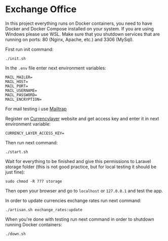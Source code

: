 # Exchange Office
In this project everything runs on Docker containers, you need to have Docker and Docker Compose installed on your system. If you are using Windows please use WSL. Make sure that you shutdown services that are running on ports: 80 (Nginx, Apache, etc.) and 3306 (MySql). 

First run init command:
```
./init.sh
```

In the ```.env``` file enter next environment variables:
```
MAIL_MAILER=  
MAIL_HOST=
MAIL_PORT=
MAIL_USERNAME=  
MAIL_PASSWORD=  
MAIL_ENCRYPTION=
```
For mail testing i use [Mailtrap](https://mailtrap.io/)

Register on [Currencylayer](https://currencylayer.com) website and get access key and enter it in next environment variable:
```
CURRENCY_LAYER_ACCESS_KEY=
```

Then run next command:
```
./start.sh
```
Wait for everything to be finished and give this permissions to Laravel storage folder (this is not good practice, but for local testing it should be just fine):
```
sudo chmod -R 777 storage
```
Then open your browser and go to ```localhost``` or ```127.0.0.1``` and test the app.

In order to update currencies exchange rates run next command:
```
./artisan.sh exchange_rates:update
```
When you're done with testing run next command in order to shutdown running Docker containers:
```
./down.sh
```
